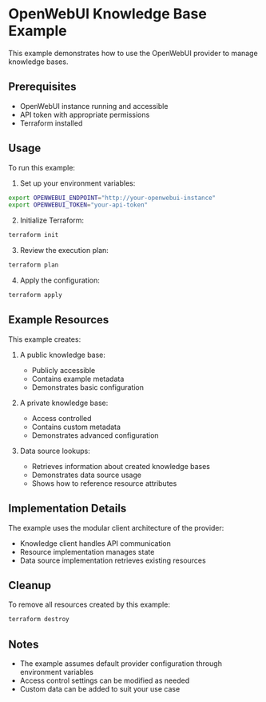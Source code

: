 # OpenWebUI Knowledge Base Example

This example demonstrates how to use the OpenWebUI provider to manage knowledge bases.

## Prerequisites

- OpenWebUI instance running and accessible
- API token with appropriate permissions
- Terraform installed

## Usage

To run this example:

1. Set up your environment variables:
```bash
export OPENWEBUI_ENDPOINT="http://your-openwebui-instance"
export OPENWEBUI_TOKEN="your-api-token"
```

2. Initialize Terraform:
```bash
terraform init
```

3. Review the execution plan:
```bash
terraform plan
```

4. Apply the configuration:
```bash
terraform apply
```

## Example Resources

This example creates:

1. A public knowledge base:
   - Publicly accessible
   - Contains example metadata
   - Demonstrates basic configuration

2. A private knowledge base:
   - Access controlled
   - Contains custom metadata
   - Demonstrates advanced configuration

3. Data source lookups:
   - Retrieves information about created knowledge bases
   - Demonstrates data source usage
   - Shows how to reference resource attributes

## Implementation Details

The example uses the modular client architecture of the provider:

- Knowledge client handles API communication
- Resource implementation manages state
- Data source implementation retrieves existing resources

## Cleanup

To remove all resources created by this example:

```bash
terraform destroy
```

## Notes

- The example assumes default provider configuration through environment variables
- Access control settings can be modified as needed
- Custom data can be added to suit your use case
